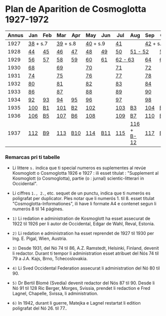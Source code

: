 # Plan de Aparition de Cosmoglotta 1927-1972

<table>
    <thead>
        <tr>
            <th>Annus</th>
            <th>Jan</th>
            <th>Feb</th>
            <th>Mar</th>
            <th>Apr</th>
            <th>May</th>
            <th>Jun</th>
            <th>Jul</th>
            <th>Aug</th>
            <th>Sep</th>
            <th>Oct</th>
            <th>Nov</th>
            <th>Dec</th>
            <th>Remarcas</th>
        </tr>
    </thead>
    <tbody>
        <tr>
            <td>1927</td>
            <td colspan="2"><a href="./nro/038.html">38</a> + s.7</td>
            <td colspan="2"><a href="./nro/039.html">39</a> + s.8</td>
            <td colspan="2"><a href="./nro/040.html">40</a> + s.9</td>
            <td><a href="./nro/041.html">41</a></td>
            <td></td>
            <td colspan="2"><a href="./nro/042.html">42</a> + s.10</td>
            <td colspan="2"><a href="./nro/043.html">43</a> + s.11</td>
            <td>2)</td>
        </tr>
        <tr>
            <td>1928</td>
            <td><a href="./nro/044.html">44</a></td>
            <td><a href="./nro/045.html">45</a></td>
            <td><a href="./nro/046.html">46</a></td>
            <td><a href="./nro/047.html">47</a></td>
            <td><a href="./nro/048.html">48</a></td>
            <td><a href="./nro/049.html">49</a></td>
            <td><a href="./nro/050.html">50</a></td>
            <td colspan="2"><a href="./nro/051-052.html">51 - 52</a></td>
            <td><a href="./nro/053.html">53</a></td>
            <td><a href="./nro/054.html">54</a></td>
            <td><a href="./nro/055.html">55</a></td>
            <td></td>
        </tr>
        <tr>
            <td>1929</td>
            <td><a href="./nro/056.html">56</a></td>
            <td><a href="./nro/057.html">57</a></td>
            <td><a href="./nro/058.html">58</a></td>
            <td><a href="./nro/059.html">59</a></td>
            <td><a href="./nro/060.html">60</a></td>
            <td><a href="./nro/061.html">61</a></td>
            <td colspan="2"><a href="./nro/062-063.html">62 - 63</a></td>
            <td><a href="./nro/064.html">64</a></td>
            <td><a href="./nro/065.html">65</a></td>
            <td><a href="./nro/066.html">66</a></td>
            <td><a href="./nro/067.html">67</a></td>
            <td></td>
        </tr>
        <tr>
            <td>1930</td>
            <td><a href="./nro/068.html">68</a></td>
            <td></td>
            <td><a href="./nro/069.html">69</a></td>
            <td></td>
            <td><a href="./nro/070.html">70</a></td>
            <td></td>
            <td><a href="./nro/071.html">71</a></td>
            <td></td>
            <td><a href="./nro/072.html">72</a></td>
            <td></td>
            <td><a href="./nro/073.html">73</a></td>
            <td></td>
            <td></td>
        </tr>
        <tr>
            <td>1931</td>
            <td><a href="./nro/074.html">74</a></td>
            <td></td>
            <td><a href="./nro/075.html">75</a></td>
            <td></td>
            <td><a href="./nro/076.html">76</a></td>
            <td></td>
            <td><a href="./nro/077.html">77</a></td>
            <td></td>
            <td><a href="./nro/078.html">78</a></td>
            <td></td>
            <td><a href="./nro/079.html">79</a></td>
            <td></td>
            <td>3)</td>
        </tr>
        <tr>
            <td>1932</td>
            <td><a href="./nro/080.html">80</a></td>
            <td></td>
            <td><a href="./nro/081.html">81</a></td>
            <td></td>
            <td><a href="./nro/082.html">82</a></td>
            <td></td>
            <td><a href="./nro/083.html">83</a></td>
            <td></td>
            <td><a href="./nro/084.html">84</a></td>
            <td></td>
            <td><a href="./nro/085.html">85</a></td>
            <td></td>
            <td>4)</td>
        </tr>
        <tr>
            <td>1933</td>
            <td><a href="./nro/086.html">86</a></td>
            <td></td>
            <td><a href="./nro/087.html">87</a></td>
            <td></td>
            <td><a href="./nro/088.html">88</a></td>
            <td></td>
            <td><a href="./nro/089.html">89</a></td>
            <td></td>
            <td><a href="./nro/090.html">90</a></td>
            <td></td>
            <td><a href="./nro/091.html">91</a></td>
            <td></td>
            <td>5)</td>
        </tr>
        <tr>
            <td>1934</td>
            <td><a href="./nro/092.html">92</a></td>
            <td><a href="./nro/093.html">93</a></td>
            <td><a href="./nro/094.html">94</a></td>
            <td><a href="./nro/095.html">95</a></td>
            <td><a href="./nro/096.html">96</a></td>
            <td></td>
            <td><a href="./nro/097.html">97</a></td>
            <td></td>
            <td><a href="./nro/098.html">98</a></td>
            <td></td>
            <td><a href="./nro/099.html">99</a></td>
            <td></td>
            <td></td>
        </tr>
        <tr>
            <td>1935</td>
            <td><a href="./nro/100.html">100</a></td>
            <td><a href="./nro/B-001.html">B1</a></td>
            <td><a href="./nro/101.html">101</a></td>
            <td><a href="./nro/B-002.html">B2</a></td>
            <td><a href="./nro/102.html">102</a></td>
            <td></td>
            <td><a href="./nro/103.html">103</a></td>
            <td><a href="./nro/B-003.html">B3</a></td>
            <td><a href="./nro/104.html">104</a></td>
            <td><a href="./nro/B-004.html">B4</a></td>
            <td><a href="./nro/105.html">105</a></td>
            <td></td>
            <td>1., 2. ..</td>
        </tr>
        <tr>
            <td>1936</td>
            <td><a href="./nro/106.html">106</a></td>
            <td><a href="./nro/B-005.html">B5</a></td>
            <td><a href="./nro/107.html">107</a></td>
            <td><a href="./nro/B-006.html">B6</a></td>
            <td><a href="./nro/108.html">108</a></td>
            <td></td>
            <td><a href="./nro/109.html">109</a></td>
            <td><a href="./nro/B-007.html">B7</a></td>
            <td><a href="./nro/110.html">110</a></td>
            <td><a href="./nro/B-008.html">B8</a></td>
            <td><a href="./nro/111.html">111</a></td>
            <td></td>
            <td></td>
        </tr>
        <tr>
            <td>1937</td>
            <td><a href="./nro/112.html">112</a></td>
            <td><a href="./nro/B-009.html">B9</a></td>
            <td><a href="./nro/113.html">113</a></td>
            <td><a href="./nro/B-010.html">B10</a></td>
            <td><a href="./nro/114.html">114</a></td>
            <td><a href="./nro/B-011.html">B11</a></td>
            <td><a href="./nro/115.html">115</a></td>
            <td><a href="./nro/116.html">116</a> + <a href="./nro/B-012.html">B-12</a></td>
            <td><a href="./nro/117.html">117</a></td>
            <td><a href="./nro/B-013.html">B13</a></td>
            <td><a href="./nro/118.html">118</a></td>
            <td><a href="./nro/B-014.html">B14</a></td>
            <td></td>
        </tr>
    </tbody>
</table>

### Remarcas pri ti tabelle

- Li littere `s.` indica que ti special numeros es suplementes al revúe Kosmoglott o Cosmoglotta 1926 e 1927 : ili esset titulat : "Supplement al Kosmoglott (o Cosmoglotta), partie (o : jurnal) scientic-litterari in Occidental".

- Li ciffres `1., 2.`, etc. sequet de un punctu, indica que ti numerós es poligrafat per duplicator. Ples notar que li numerós 1. til 8. esset titulat "Cosmoglotta-Informationes", ili have li formate A4 e contenet segun li numerós 8 til 14 págines.

- `1)` Li redation e administration de Kosmoglott ha esset assecurat de 1922 til 1926 per li autor de Occidental, Edgar de Wahl, Reval, Estonia.

- `2)` Li redation e administration ha esset reprendet de 1927 til 1930 per lng. E. Pigal, Wien, Austria.

- `3)` Desde 1931, del Nó 74 til 86, A.Z. Ramstedt, Helsinki, Finland, devenit li redactor. Durant ti tempor li administration esset atribuet del Nós 74 til 79 a J.A. Kajs, Brno, Tchecoslovakia.

- `4)` Li Sved Occidental Federation assecurat li administration del Nó 80 til 90.

- `5)` Dr Bertil Blomé (Svedia) devenit redactor del Nós 87 til 90. Desde li Nó 91 til 128 Ric Berger, Morges, Svissia, prendet li redaction e Fred Lagnel, Chapelle, Svissa, li administration.

- `6)` In 1942, durant li guerre, Matejka e Lagnel restartat li edition poligrafat del Nó 26. til 77..